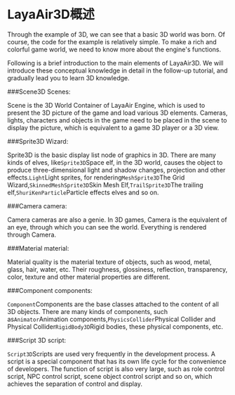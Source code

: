 # LayaAir3D概述

Through the example of 3D, we can see that a basic 3D world was born. Of course, the code for the example is relatively simple. To make a rich and colorful game world, we need to know more about the engine's functions.

Following is a brief introduction to the main elements of LayaAir3D. We will introduce these conceptual knowledge in detail in the follow-up tutorial, and gradually lead you to learn 3D knowledge.

###Scene3D Scenes:

Scene is the 3D World Container of LayaAir Engine, which is used to present the 3D picture of the game and load various 3D elements. Cameras, lights, characters and objects in the game need to be placed in the scene to display the picture, which is equivalent to a game 3D player or a 3D view.

###Sprite3D Wizard:

Sprite3D is the basic display list node of graphics in 3D. There are many kinds of elves, like`Sprite3D`Space elf, in the 3D world, causes the object to produce three-dimensional light and shadow changes, projection and other effects.`Light`Light sprites, for rendering`MeshSprite3D`The Grid Wizard,`SkinnedMeshSprite3D`Skin Mesh Elf,`TrailSprite3D`The trailing elf,`ShuriKenParticle`Particle effects elves and so on.

###Camera camera:

Camera cameras are also a genie. In 3D games, Camera is the equivalent of an eye, through which you can see the world. Everything is rendered through Camera.

###Material material:

Material quality is the material texture of objects, such as wood, metal, glass, hair, water, etc. Their roughness, glossiness, reflection, transparency, color, texture and other material properties are different.

###Component components:

​`Component`Components are the base classes attached to the content of all 3D objects. There are many kinds of components, such as`Animator`Animation components,`PhysicsCollider`Physical Collider and Physical Collider`RigidBody3D`Rigid bodies, these physical components, etc.

###Script 3D script:

​`Script3D`Scripts are used very frequently in the development process. A script is a special component that has its own life cycle for the convenience of developers. The function of script is also very large, such as role control script, NPC control script, scene object control script and so on, which achieves the separation of control and display.

##### 		